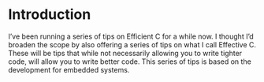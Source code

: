 # Introduction

I’ve been running a series of tips on Efficient C for a while now. I thought I’d broaden the scope by also offering a series of tips on what I call Effective C. These will be tips that while not necessarily allowing you to write tighter code, will allow you to write better code. This series of tips is based on the development for embedded systems.
